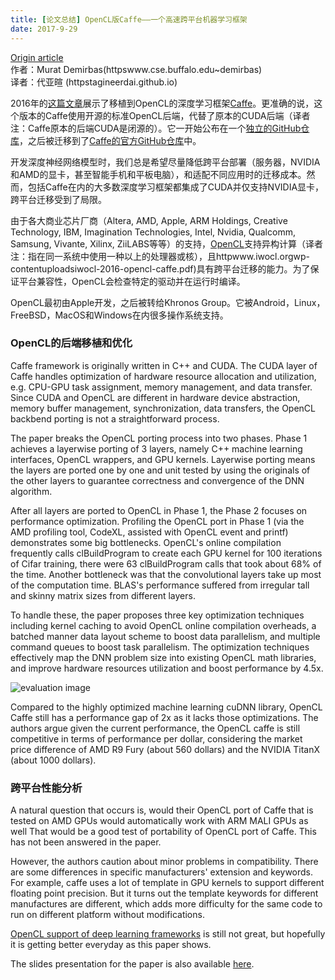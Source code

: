 ```yaml
---
title: [论文总结] OpenCL版Caffe——一个高速跨平台机器学习框架
date: 2017-9-29
---
```


[Origin article](httpmuratbuffalo.blogspot.hk201709paper-summary-opencl-caffe-accelerating.html)  
作者：Murat Demirbas(httpswww.cse.buffalo.edu~demirbas)  
译者：代亚暄 (httpstagineerdai.github.io)

2016年的[这篇文章](httpdl.acm.orgcitation.cfmid=2909443&dl=ACM&coll=DL)展示了移植到OpenCL的深度学习框架[Caffe](httpcaffe.berkeleyvision.org)。更准确的说，这个版本的Caffe使用开源的标准OpenCL后端，代替了原本的CUDA后端（译者注：Caffe原本的后端CUDA是闭源的）。它一开始公布在一个[独立的GitHub仓库](httpsgithub.comamdOpenCL-caffe)，之后被迁移到了[Caffe的官方GitHub仓库](httpsgithub.comBVLCcaffetreeopencl)中。

开发深度神经网络模型时，我们总是希望尽量降低跨平台部署（服务器，NVIDIA和AMD的显卡，甚至智能手机和平板电脑），和适配不同应用时的迁移成本。然而，包括Caffe在内的大多数深度学习框架都集成了CUDA并仅支持NVIDIA显卡，跨平台迁移受到了局限。

由于各大商业芯片厂商（Altera, AMD, Apple, ARM Holdings, Creative Technology, IBM, Imagination Technologies, Intel, Nvidia, Qualcomm, Samsung, Vivante, Xilinx, ZiiLABS等等）的支持，[OpenCL](httpsen.wikipedia.orgwikiOpenCL)支持异构计算（译者注：指在同一系统中使用一种以上的处理器或核），且httpwww.iwocl.orgwp-contentuploadsiwocl-2016-opencl-caffe.pdf)具有跨平台迁移的能力。为了保证平台兼容性，OpenCL会检查特定的驱动并在运行时编译。

OpenCL最初由Apple开发，之后被转给Khronos Group。它被Android，Linux，FreeBSD，MacOS和Windows在内很多操作系统支持。

### OpenCL的后端移植和优化

Caffe framework is originally written in C++ and CUDA. The CUDA layer of Caffe handles optimization of hardware resource allocation and utilization, e.g. CPU-GPU task assignment, memory management, and data transfer. Since CUDA and OpenCL are different in hardware device abstraction, memory buffer management, synchronization, data transfers, the OpenCL backbend porting is not a straightforward process.

The paper breaks the OpenCL porting process into two phases. Phase 1 achieves a layerwise porting of 3 layers, namely C++ machine learning interfaces, OpenCL wrappers, and GPU kernels. Layerwise porting means the layers are ported one by one and unit tested by using the originals of the other layers to guarantee correctness and convergence of the DNN algorithm.

After all layers are ported to OpenCL in Phase 1, the Phase 2 focuses on performance optimization. Profiling the OpenCL port in Phase 1 (via the AMD profiling tool, CodeXL, assisted with OpenCL event and printf) demonstrates some big bottlenecks. OpenCL's online compilation frequently calls clBuildProgram to create each GPU kernel for 100 iterations of Cifar training, there were 63 clBuildProgram calls that took about 68% of the time. Another bottleneck was that the convolutional layers take up most of the computation time. BLAS's performance suffered from irregular tall and skinny matrix sizes from different layers.

To handle these, the paper proposes three key optimization techniques including kernel caching to avoid OpenCL online compilation overheads, a batched manner data layout scheme to boost data parallelism, and multiple command queues to boost task parallelism. The optimization techniques effectively map the DNN problem size into existing OpenCL math libraries, and improve hardware resources utilization and boost performance by 4.5x.

![evaluation image](http3.bp.blogspot.com-fEbmBtHJZgQWb0u67oYp6IAAAAAAAAGj0TOKcRN7VH8YkI0S52QEDCxt2NbspCqNOgCK4BGAYYCws1600Screen%2BShot%2B2017-09-16%2Bat%2B10.01.50%2BAM.png)

Compared to the highly optimized machine learning cuDNN library, OpenCL Caffe still has a performance gap of 2x as it lacks those optimizations. The authors argue given the current performance, the OpenCL caffe is still competitive in terms of performance per dollar, considering the market price difference of AMD R9 Fury (about 560 dollars) and the NVIDIA TitanX (about 1000 dollars).

### 跨平台性能分析

A natural question that occurs is, would their OpenCL port of Caffe that is tested on AMD GPUs would automatically work with ARM MALI GPUs as well That would be a good test of portability of OpenCL port of Caffe. This has not been answered in the paper.

However, the authors caution about minor problems in compatibility. There are some differences in specific manufacturers' extension and keywords. For example, caffe uses a lot of template in GPU kernels to support different floating point precision. But it turns out the template keywords for different manufactures are different, which adds more difficulty for the same code to run on different platform without modifications.

[OpenCL support of deep learning frameworks](httpsen.wikipedia.orgwikiComparison_of_deep_learning_software) is still not great, but hopefully it is getting better everyday as this paper shows.

The slides presentation for the paper is also available [here](httpwww.iwocl.orgwp-contentuploadsiwocl-2016-opencl-caffe.pdf).
